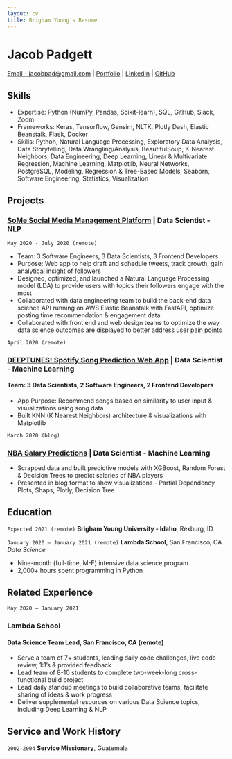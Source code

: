 ```yaml
---
layout: cv
title: Brigham Young's Resume
---
```

# Jacob Padgett

<div id="webaddress">
<a href="#">Email - jacobpad@gmail.com</a>
| <a href="https://jacobpad.github.io/">Portfolio</a>
| <a href="https://www.linkedin.com/jacobpad">LinkedIn</a>
| <a href="https://github.com/jacobpad">GitHub</a>
</div>

<!-- https://www.monique.tech/the-art-of-markdown -->

## Skills
* Expertise: Python (NumPy, Pandas, Scikit-learn), SQL, GitHub, Slack, Zoom
* Frameworks: Keras, Tensorflow, Gensim, NLTK, Plotly Dash, Elastic Beanstalk, Flask, Docker
* Skills: Python, Natural Language Processing, Exploratory Data Analysis, Data Storytelling, Data Wrangling/Analysis, BeautifulSoup, K-Nearest Neighbors, Data Engineering, Deep Learning, Linear & Multivariate Regression, Machine Learning, Matplotlib, Neural Networks, PostgreSQL, Modeling, Regression & Tree-Based Models, Seaborn, Software Engineering, Statistics, Visualization

## Projects

### [SoMe Social Media Management Platform](https://github.com/Lambda-School-Labs/social-media-strategy-ds) | Data Scientist - NLP
`May 2020 - July 2020 (remote)`
* Team: 3 Software Engineers, 3 Data Scientists, 3 Frontend Developers
* Purpose: Web app to help draft and schedule tweets, track growth, gain analytical insight of followers
* Designed, optimized, and launched a Natural Language Processing​ model (LDA) to provide users with topics
their followers engage with the most
* Collaborated with data engineering team to build the back-end data science API running on AWS Elastic
Beanstalk with FastAPI, optimize posting time recommendation & engagement data
* Collaborated with front end and web design teams to optimize the way data science outcomes are
displayed to better address user pain points

`April 2020 (remote)`
### [DEEPTUNES! Spotify Song Prediction Web App](https://github.com/Lambda-Spotify-Song-Suggester-3/datascience) | Data Scientist - Machine Learning
#### Team: 3 Data Scientists, 2 Software Engineers, 2 Frontend Developers
* App Purpose:​ Recommend songs based on similarity to user input & visualizations using song data
* Built KNN (K Nearest Neighbors) architecture & visualizations with Matplotlib

`March 2020 (blog)`
### [NBA Salary Predictions](https://jacobpad.github.io/2020-03-05-Unit-2-Build-Week-NBA-Salaries/) | Data Scientist - Machine Learning
* Scrapped data and built predictive models with XGBoost, Random Forest & Decision Trees to predict
salaries of NBA players
* Presented in blog format to show visualizations - Partial Dependency Plots, Shaps, Plotly, Decision Tree


## Education

`Expected 2021 (remote)`
__Brigham Young University - Idaho__, Rexburg, ID

`January 2020 – January 2021 (remote)`
__Lambda School__, San Francisco, CA
_Data Science_
* Nine-month (full-time, M-F) intensive data science program
* 2,000+ hours spent programming in Python


## Related Experience

`May 2020 – January 2021`
### Lambda School
#### Data Science Team Lead, San Francisco, CA (remote)
* Serve a team of 7+ students, leading daily code challenges, live code review, 1:1’s & provided feedback
* Lead team of 8-10 students to complete two-week-long cross-functional build project
* Lead daily standup meetings to build collaborative teams, facilitate sharing of ideas & work progress
* Deliver supplemental resources on various Data Science topics, including Deep Learning & NLP

## Service and Work History

`2002-2004`
__Service Missionary__, Guatemala



<!-- ### Footer

Last updated: May 2013 -->


